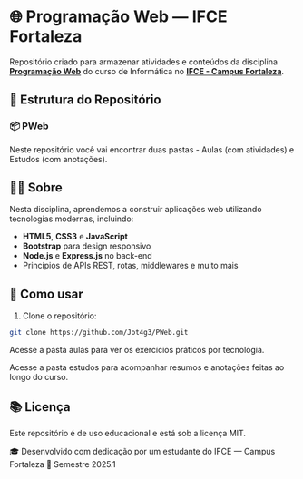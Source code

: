 # 🌐 Programação Web — IFCE Fortaleza

Repositório criado para armazenar atividades e conteúdos da disciplina [**Programação Web**](https://ifce.edu.br/fortaleza/cursos/tecnicos/integrados/informatica/pdf/ementas-1/programacao-web-i.pdf/view) do curso de Informática no [**IFCE - Campus Fortaleza**](https://ifce.edu.br/fortaleza).

## 📁 Estrutura do Repositório

### 📦 PWeb
Neste repositório você vai encontrar duas pastas - Aulas (com atividades) e Estudos (com anotações).

## 🧑‍🏫 Sobre

Nesta disciplina, aprendemos a construir aplicações web utilizando tecnologias modernas, incluindo:

- **HTML5**, **CSS3** e **JavaScript**
- **Bootstrap** para design responsivo
- **Node.js** e **Express.js** no back-end
- Princípios de APIs REST, rotas, middlewares e muito mais

## 🚀 Como usar

1. Clone o repositório:

```bash
git clone https://github.com/Jot4g3/PWeb.git
```
Acesse a pasta aulas para ver os exercícios práticos por tecnologia.

Acesse a pasta estudos para acompanhar resumos e anotações feitas ao longo do curso.

## 📚 Licença
Este repositório é de uso educacional e está sob a licença MIT.

🎓 Desenvolvido com dedicação por um estudante do IFCE — Campus Fortaleza
📅 Semestre 2025.1
